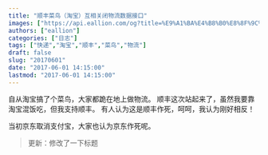 ```yaml
---
title: "顺丰菜鸟（淘宝）互相关闭物流数据接口"
images: ["https://api.eallion.com/og?title=%E9%A1%BA%E4%B8%B0%E8%8F%9C%E9%B8%9F%EF%BC%88%E6%B7%98%E5%AE%9D%EF%BC%89%E4%BA%92%E7%9B%B8%E5%85%B3%E9%97%AD%E7%89%A9%E6%B5%81%E6%95%B0%E6%8D%AE%E6%8E%A5%E5%8F%A3"]
authors: ["eallion"]
categories: ["日志"]
tags: ["快递","淘宝","顺丰","菜鸟","物流"]
draft: false
slug: "20170601"
date: "2017-06-01 14:15:00"
lastmod: "2017-06-01 14:15:00"
---
```


自从淘宝搞了个菜鸟，大家都跪在地上做物流。
顺丰这次站起来了，虽然我要靠淘宝混饭吃，但我支持顺丰。
有人认为这是顺丰作死，呵呵，我认为刚好相反！

当初京东取消支付宝，大家也认为京东作死呢。

> 更新：修改了一下标题
